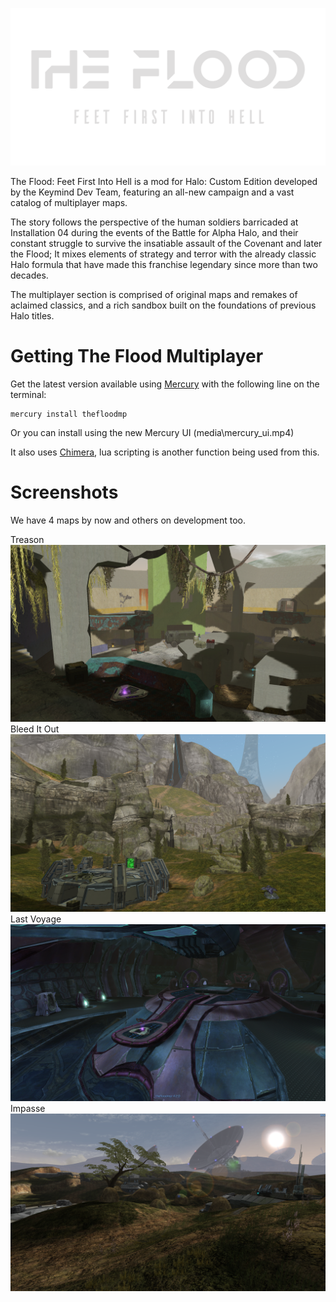 <html>
    <p align="center">
        <img width="600px" src="images/logos/the_flood.png"/>
    </p>
</html>

The Flood: Feet First Into Hell is a mod for Halo: Custom Edition developed by the Keymind Dev Team, featuring an all-new campaign and a vast catalog of multiplayer maps.

The story follows the perspective of the human soldiers barricaded at Installation 04 during the events of the Battle for Alpha Halo, and their constant struggle to survive the insatiable assault of the Covenant and later the Flood; It mixes elements of strategy and terror with the already classic Halo formula that have made this franchise legendary since more than two decades.

The multiplayer section is comprised of original maps and remakes of aclaimed classics, and a rich sandbox built on the foundations of previous Halo titles.

# Getting The Flood Multiplayer
Get the latest version available using [Mercury](https://github.com/Sledmine/Mercury/releases)
with the following line on the terminal:
```
mercury install thefloodmp
```
Or you can install using the new Mercury UI (media\mercury_ui.mp4)

It also uses [Chimera](https://github.com/SnowyMouse/chimera), lua scripting is another function
being used from this.

# Screenshots

We have 4 maps by now and others on development too.

Treason
![treason](images/screenshots/treason.png)
Bleed It Out
![bleed_it_out](images/screenshots/bleed.png)
Last Voyage
![bridge](images/screenshots/bridge.png)
Impasse
![bunkerworld](images/screenshots/bunkerworld.png)

